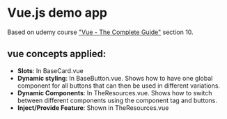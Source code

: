 # Vue.js demo app

Based on udemy course ["Vue - The Complete Guide"](https://www.udemy.com/course/vuejs-2-the-complete-guide) section 10.

## vue concepts applied:

- **Slots**: In BaseCard.vue
- **Dynamic styling**: In BaseButton.vue. Shows how to have one global component for all buttons that can then be used in different variations.
- **Dynamic Components**: In TheResources.vue. Shows how to switch between different components using the component tag and buttons.
- **Inject/Provide Feature**: Shown in TheResources.vue
